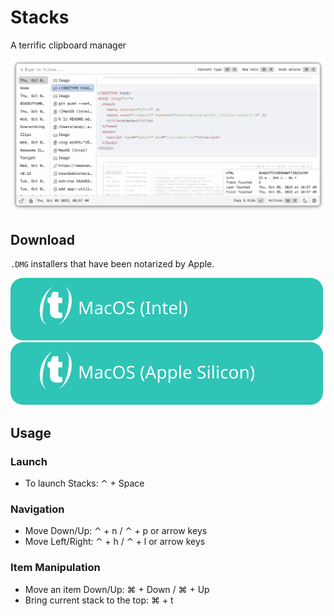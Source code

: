 # Stacks

A terrific clipboard manager

![screenshot](./docs/screenshots/screenshot.png)

## Download

`.DMG` installers that have been notarized by Apple.

[![MacOS (Intel)](docs/assets/MacOS-Intel.svg)](https://github.com/cablehead/stacks/releases/download/v0.13.1/Stacks_0.13.1_x86_64.dmg)
[![MacOS (Apple Silicon)](docs/assets/MacOS-Apple.Silicon.svg)](https://github.com/cablehead/stacks/releases/download/v0.13.1/Stacks_0.13.1_aarch64.dmg)

## Usage

### Launch
- To launch Stacks: &#8963; + Space

### Navigation
- Move Down/Up: &#8963; + n / &#8963; + p or arrow keys
- Move Left/Right: &#8963; + h / &#8963; + l or arrow keys

### Item Manipulation
- Move an item Down/Up: &#8984; + Down / &#8984; + Up
- Bring current stack to the top: &#8984; + t

